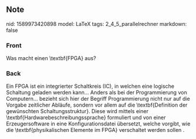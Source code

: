 ## Note
nid: 1589973420898
model: LaTeX
tags: 2_4_5_parallelrechner
markdown: false

### Front
Was macht einen \textbf{FPGA} aus?

### Back
Ein FPGA ist ein integrierter Schaltkreis (IC), in welchen eine logische Schaltung geladen werden kann… Anders als bei der Programmierung von Computern… bezieht sich hier der Begriff Programmierung nicht nur auf die Vorgabe zeitlicher Abläufe, sondern vor allem auf die \textbf{Definition der gewünschten Schaltungsstruktur}. Diese wird mittels einer \textbf{Hardwarebeschreibungssprache} formuliert und von einer Erzeugersoftware in eine Konfigurationsdatei übersetzt, welche vorgibt, wie die \textbf{physikalischen Elemente im FPGA} verschaltet werden sollen .
